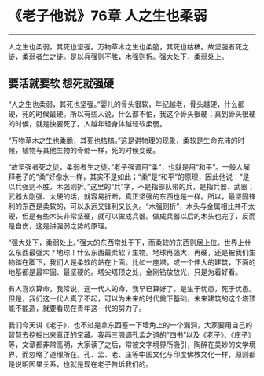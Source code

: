 # 《老子他说》76章 人之生也柔弱

------

人之生也柔弱，其死也坚强。万物草木之生也柔脆，其死也枯槁。故坚强者死之徒，柔弱者生之徒。是以兵强则不胜，木强则折。强大处下，柔弱处上。

## 要活就要软 想死就强硬

“人之生也柔弱，其死也坚强。”婴儿的骨头很软，年纪越老，骨头越硬，什么都硬，死的时候最硬。所以有些人说，什么都不怕，我这个骨头很硬；真到骨头很硬的时候，就是快要死了。人越年轻身体越轻软柔弱。

“万物草木之生也柔脆，其死也枯槁。”这是讲物理的现象，柔软是生命充沛的时候，植物与其他生物的骨骼一样，死的时候变硬。

“故坚强者死之徒，柔弱者生之徒。”老子强调用“柔”，也就是用“和平”。一般人解释老子的“柔”好像水一样，其实不是如此；“柔”是“和平”的原理，因此他说：“是以兵强则不胜，木强则折。”这里的“兵”字，不是指部队带的兵，是指兵器、武器；武器太刚强、太硬的话，就容易折断，真正坚强的东西也是一样。所以，最坚固锋利的东西是柔软的，可以永远又锋利又长久。“木强则折”，木头与金属相比并不太硬，但是有些木头非常坚硬，就可以做成兵器。做成兵器以后的木头也完了，反而是自伤，这是讲强弱之势的原理。

“强大处下，柔弱处上。”强大的东西常处于下，而柔软的东西则居上位。世界上什么东西最强大？地球！什么东西最柔软？生物。地球再强大、再硬，还是被我们生物踏在脚下，我们人是柔软的站在上面。比如一座塔，或一个伟大的建筑，下面的地基都是最牢固、最坚硬的。塔尖塔顶之处，金刚钻放放光，只是为着好看。

有人喜欢算命，我常说，这一代人的命，我早已算好了，是生于忧患，死于忧患。但是，我们这一代人真了不起，可以为未来的时代奠下基础，未来建筑的这个塔顶能不能造，就要看现在青年这一代的努力了。

我们今天讲《老子》，也不过是拿东西塞一下墙角上的一个漏洞，大家要用自己的智慧去挖掘出来真正的宝藏。我再三强调孔孟之道的“四书”以及《老子》、《庄子》等，文章都非常高明，大家读了之后，常被文字境界所吸引，陶醉在美妙的文学境界，而忽略了道理所在。孔、孟、老、庄等中国文化与印度佛教文化一样，原则都是说明因果关系，也就是现在老子告诉我们的。